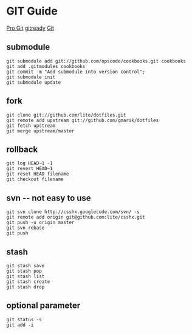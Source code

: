 GIT Guide
====

[Pro Git](http://progit.org/)
[gitready](http://gitready.com/)
[Git](http://ihower.tw/blog/archives/2591)

submodule
----

    git submodule add git://github.com/opscode/cookbooks.git cookbooks
    git add .gitmodules cookbooks
    git commit -m "Add submodule into version control";
    git submodule init
    git submodule update

fork
----

    git clone git://github.com/lite/dotfiles.git
    git remote add upstream git://github.com/gmarik/dotfiles
    git fetch upstream
    git merge upstream/master

rollback
----

    git log HEAD~1 -1 
    git revert HEAD~1
    git reset HEAD filename 
    git checkout filename 

svn -- not easy to use
----

    git svn clone http://csshx.googlecode.com/svn/ -s
    git remote add origin git@github.com:lite/csshx.git
    git push -u origin master
    git svn rebase
    git push
  

stash
----

    git stash save
    git stash pop
    git stash list
    git stash create
    git stash drop
    
optional parameter
----

    git status -s
    git add -i
